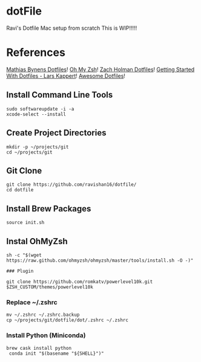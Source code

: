 # dotFile

Ravi's Dotfile Mac setup from scratch
This is WIP!!!!!

# References
[Mathias Bynens Dotfiles](https://github.com/mathiasbynens/dotfiles)!
[Oh My Zsh](https://ohmyz.sh/)!
[Zach Holman Dotfiles](https://github.com/holman/dotfiles)!
[Getting Started With Dotfiles - Lars Kappert](https://medium.com/@webprolific/getting-started-with-dotfiles-43c3602fd789)!
[Awesome Dotfiles](https://project-awesome.org/webpro/awesome-dotfiles)!

## Install Command Line Tools

```shell
sudo softwareupdate -i -a
xcode-select --install
```

## Create Project Directories

```shell
mkdir -p ~/projects/git
cd ~/projects/git
```

## Git Clone

```
git clone https://github.com/ravishan16/dotfile/
cd dotfile
```

## Install Brew Packages

```
source init.sh
```

## Instal OhMyZsh

```
sh -c "$(wget https://raw.github.com/ohmyzsh/ohmyzsh/master/tools/install.sh -O -)"

### Plugin

git clone https://github.com/romkatv/powerlevel10k.git $ZSH_CUSTOM/themes/powerlevel10k

```

### Replace ~/.zshrc

```
mv ~/.zshrc ~/.zshrc.backup
cp ~/projects/git/dotfile/dot/.zshrc ~/.zshrc
```


### Install Python (Miniconda)
```
brew cask install python
 conda init "$(basename "${SHELL}")"
```
